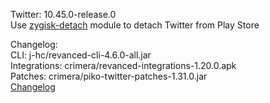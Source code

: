 Twitter: 10.45.0-release.0  
Use [zygisk-detach](https://github.com/j-hc/zygisk-detach) module to detach Twitter from Play Store  

Changelog:  
CLI: j-hc/revanced-cli-4.6.0-all.jar  
Integrations: crimera/revanced-integrations-1.20.0.apk  
Patches: crimera/piko-twitter-patches-1.31.0.jar  
[Changelog](https://github.com/crimera/piko/releases/tag/v1.31.0)  
